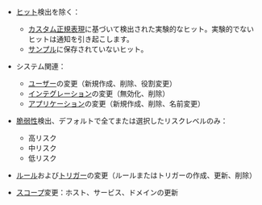 * [ヒット](../../../glossary-en.md#hit)検出を除く：

    * [カスタム正規表現](../../rules/regex-rule.md)に基づいて検出された実験的なヒット。実験的でないヒットは通知を引き起こします。
    * [サンプル](../../events/analyze-attack.md#sampling-of-hits)に保存されていないヒット。
* システム関連：
    * [ユーザー](../../../user-guides/settings/users.md)の変更（新規作成、削除、役割変更）
    * [インテグレーション](integrations-intro.md)の変更（無効化、削除）
    * [アプリケーション](../../../user-guides/settings/applications.md)の変更（新規作成、削除、名前変更）
* [脆弱性](../../../glossary-en.md#vulnerability)検出、デフォルトで全てまたは選択したリスクレベルのみ：
    * 高リスク
    * 中リスク
    * 低リスク
* [ルール](../../../user-guides/rules/intro.md)および[トリガー](../../../user-guides/triggers/triggers.md)の変更（ルールまたはトリガーの作成、更新、削除）
* [スコープ](../../scanner/check-scope.md)変更：ホスト、サービス、ドメインの更新